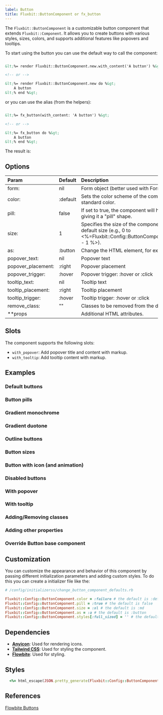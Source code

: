 ```yaml
---
label: Button
title: Fluxbit::ButtonComponent or fx_button
---
```


The `Fluxbit::ButtonComponent` is a customizable button component that extends `Fluxbit::Component`.
It allows you to create buttons with various styles, sizes, colors, and supports additional features like popovers and tooltips.

To start using the button you can use the default way to call the component:

```html

&lt;%= render Fluxbit::ButtonComponent.new.with_content('A button') %&gt;

<!-- or -->

&lt;%= render Fluxbit::ButtonComponent.new do %&gt;
    A button
&lt;% end %&gt;

```

or you can use the alias (from the helpers):

```html

&lt;%= fx_button(with_content: 'A button') %&gt;

<!-- or -->

&lt;%= fx_button do %&gt;
    A button
&lt;% end %&gt;

```

The result is:

<lookbook-embed app="/lookbook/" preview="Fluxbit::Components::ButtonComponentPreview" scenario="default" panels="params,source"></lookbook-embed>

## Options

| Param              | Default  | Description
|:-------------------|:---------|:------------
| form:              | nil      | Form object (better used with FormBuilder)
| color:             | :default | Sets the color scheme of the component, with being the standard color.
| pill:              | false    | If set to true, the component will have rounded corners, giving it a "pill" shape.
| size:              | 1        | Specifies the size of the component. Medium is the default size (e.g., 0 to <%=Fluxbit::Config::ButtonComponent.styles[:size].count - 1 %>).
| as:                | :button  | Change the HTML element, for example, to "a" element.
| popover_text:      | nil      | Popover text
| popover_placement: | :right   | Popover placement
| popover_trigger:   | :hover   | Popover trigger: :hover or :click
| tooltip_text:      | nil      | Tooltip text
| tooltip_placement: | :right   | Tooltip placement
| tooltip_trigger:   | :hover   | Tooltip trigger: :hover or :click
| remove_class:      | ""       | Classes to be removed from the default class list.
| **props            |          | Additional HTML attributes.

## Slots

The component supports the following slots:

- `with_popover`: Add popover title and content with markup.
- `with_tooltip`: Add tooltip content with markup.

## Examples

### Default buttons

<lookbook-embed app="/lookbook/" preview="Fluxbit::Components::ButtonComponentPreview" scenario="default_buttons" panels="source"></lookbook-embed>

### Button pills

<lookbook-embed app="/lookbook/" preview="Fluxbit::Components::ButtonComponentPreview" scenario="button_pills" panels="source"></lookbook-embed>

### Gradient monochrome

<lookbook-embed app="/lookbook/" preview="Fluxbit::Components::ButtonComponentPreview" scenario="gradient_monochrome" panels="source"></lookbook-embed>

### Gradient duotone

<lookbook-embed app="/lookbook/" preview="Fluxbit::Components::ButtonComponentPreview" scenario="gradient_duotone" panels="source"></lookbook-embed>

### Outline buttons

<lookbook-embed app="/lookbook/" preview="Fluxbit::Components::ButtonComponentPreview" scenario="outline_buttons" panels="source"></lookbook-embed>

### Button sizes

<lookbook-embed app="/lookbook/" preview="Fluxbit::Components::ButtonComponentPreview" scenario="button_sizes" panels="source"></lookbook-embed>

### Button with icon (and animation)

<lookbook-embed app="/lookbook/" preview="Fluxbit::Components::ButtonComponentPreview" scenario="button_with_icon" panels="source"></lookbook-embed>

### Disabled buttons

<lookbook-embed app="/lookbook/" preview="Fluxbit::Components::ButtonComponentPreview" scenario="disabled_buttons" panels="source"></lookbook-embed>

### With popover

<lookbook-embed app="/lookbook/" preview="Fluxbit::Components::ButtonComponentPreview" scenario="with_popover" panels="source"></lookbook-embed>

### With tooltip

<lookbook-embed app="/lookbook/" preview="Fluxbit::Components::ButtonComponentPreview" scenario="with_tooltip" panels="source"></lookbook-embed>

### Adding/Removing classes

<lookbook-embed app="/lookbook/" preview="Fluxbit::Components::ButtonComponentPreview" scenario="adding_removing_classes" panels="source"></lookbook-embed>

### Adding other properties

<lookbook-embed app="/lookbook/" preview="Fluxbit::Components::ButtonComponentPreview" scenario="adding_other_properties" panels="source"></lookbook-embed>

### Override Button base component

<lookbook-embed app="/lookbook/" preview="Fluxbit::Components::ButtonComponentPreview" scenario="override_button_base_component" panels="source"></lookbook-embed>

## Customization

You can customize the appearance and behavior of this component by passing different initialization parameters and adding custom styles.
To do this you can create a initializer file like the:

```ruby
# /config/initializerss/change_button_component_defaults.rb

Fluxbit::Config::ButtonComponent.color = :failure # the default is :default
Fluxbit::Config::ButtonComponent.pill = :true # the default is false
Fluxbit::Config::ButtonComponent.size = :xl # the default is :md
Fluxbit::Config::ButtonComponent.as = :a # the default is :button
Fluxbit::Config::ButtonComponent.styles[:full_sized] = '' # the default is 'w-full'

```

## Dependencies

- [**Anyicon**](https://github.com/arthurmolina/anyicon): Used for rendering icons.
- [**Tailwind CSS**](https://tailwindcss.com/): Used for styling the component.
- [**Flowbite**](https://flowbite.com/): Used for styling.

## Styles

```ruby
  <%= html_escape(JSON.pretty_generate(Fluxbit::Config::ButtonComponent.styles)) %>
```

## References

[Flowbite Buttons](https://flowbite.com/docs/components/buttons/)